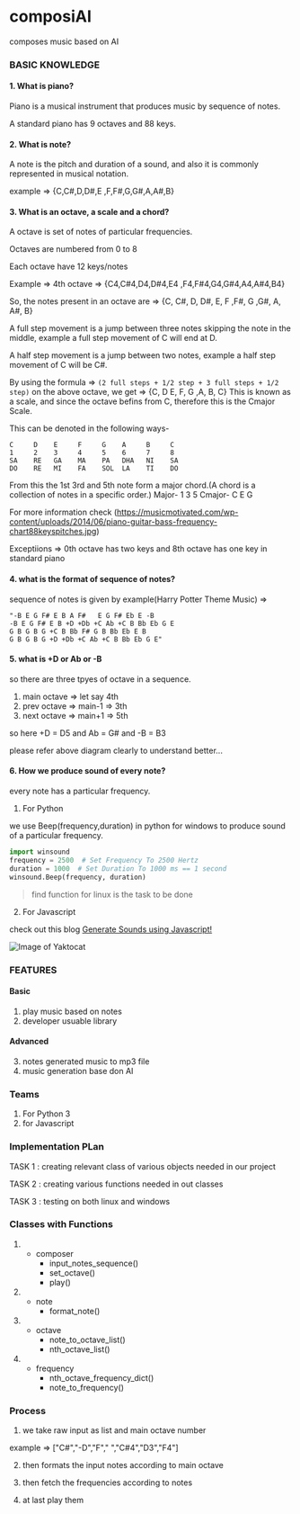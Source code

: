 # composiAI
composes music based on AI

### BASIC KNOWLEDGE

#### 1. What is piano?
   
   Piano is a musical instrument that produces music by sequence of notes.
   
   A standard piano has 9 octaves and 88 keys.
   
#### 2. What is note?

   A note is the pitch and duration of a sound, and also it is commonly represented in musical notation.
   
   example => {C,C#,D,D#,E ,F,F#,G,G#,A,A#,B}

#### 3. What is an octave, a scale and a chord?

   A octave is set of notes of particular frequencies.
   
   Octaves are numbered from 0 to 8
   
   Each octave have 12 keys/notes
   
   Example => 4th octave => {C4,C#4,D4,D#4,E4 ,F4,F#4,G4,G#4,A4,A#4,B4}
   
   So, the notes present in an octave are => {C, C#, D, D#, E, F ,F#, G ,G#, A, A#, B}
   
   A full step movement is a jump between three notes skipping the note in the middle, 
   example a full step movement of C will end at D.
   
   A half step movement is a jump between two notes,
   example a half step movement of C will be C#.
   
   By using the formula => ```(2 full steps + 1/2 step + 3 full steps + 1/2 step)```
   on the above octave, 
   we get => {C, D E, F, G ,A, B, C}
   This is known as a scale, and since the octave befins from C, therefore this is the Cmajor Scale.
   
   This can be denoted in the following ways-
   ```
   C     D    E     F     G    A     B     C
   1     2    3     4     5    6     7     8
   SA    RE   GA    MA    PA   DHA   NI    SA
   DO    RE   MI    FA    SOL  LA    TI    DO
   ```
   From this the 1st 3rd and 5th note form a major chord.(A chord is a collection of notes in a specific order.)
   Major- 1 3 5
   Cmajor- C E G  
   
   For more information check (https://musicmotivated.com/wp-content/uploads/2014/06/piano-guitar-bass-frequency-chart88keyspitches.jpg)
   
   Exceptiions => 0th octave has two keys and 8th octave has one key in standard piano
   
#### 4. what is the format of sequence of notes?
   
   sequence of notes is given by example(Harry Potter Theme Music) => 
   ```
   "-B E G F# E B A F#   E G F# Eb E -B
-B E G F# E B +D +Db +C Ab +C B Bb Eb G E
G B G B G +C B Bb F# G B Bb Eb E B
G B G B G +D +Db +C Ab +C B Bb Eb G E" 
```
#### 5. what is +D or Ab or -B

so there are three tpyes of octave in a sequence.
1. main octave => let say 4th
2. prev octave => main-1 => 3th
3. next octave => main+1 => 5th

so here +D = D5 and Ab = G# and -B = B3

please refer above diagram clearly to understand better...

#### 6. How we produce sound of every note?

every note has a particular frequency.

1. For Python

we use Beep(frequency,duration) in python for windows to produce sound of a particular frequency.

```python
import winsound
frequency = 2500  # Set Frequency To 2500 Hertz
duration = 1000  # Set Duration To 1000 ms == 1 second
winsound.Beep(frequency, duration)

```

> find function for linux is the task to be done 

2. For Javascript

check out this blog [Generate Sounds using Javascript!](http://marcgg.com/blog/2016/11/01/javascript-audio/)

![Image of Yaktocat](https://musicmotivated.com/wp-content/uploads/2014/06/piano-guitar-bass-frequency-chart-88-keys-pitches.jpg)

### FEATURES
#### Basic
1. play music based on notes
2. developer usuable library

#### Advanced
3. notes generated music to mp3 file
4. music generation base don AI

### Teams

1. For Python 3
2. for Javascript

### Implementation PLan

TASK 1 : creating relevant class of various objects needed in our project

TASK 2 : creating various functions needed in out classes

TASK 3 : testing on both linux and windows

### Classes with Functions

1. - composer
     - input_notes_sequence()
     - set_octave()
     - play()
2. - note
     - format_note()
3. - octave
     - note_to_octave_list()
     - nth_octave_list()
4. - frequency
     - nth_octave_frequency_dict()
     - note_to_frequency()

### Process

1. we take raw input as list and main octave number

example => ["C#","-D","F"," ","C#4","D3","F4"]

2. then formats the input notes according to main octave

3. then fetch the frequencies according to notes

4. at last play them
